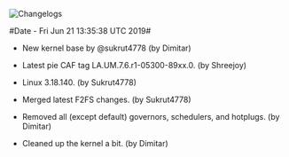 ![Changelogs](https://i.imgur.com/INYmUKJ.jpg)


#Date - Fri Jun 21 13:35:38 UTC 2019#

* New kernel base by @sukrut4778 (by Dimitar)
* Latest pie CAF tag LA.UM.7.6.r1-05300-89xx.0. (by Shreejoy)
* Linux 3.18.140. (by Sukrut4778)
* Merged latest F2FS changes. (by Sukrut4778)

* Removed all (except default) governors, schedulers, and hotplugs. (by Dimitar)
* Cleaned up the kernel a bit. (by Dimitar)

